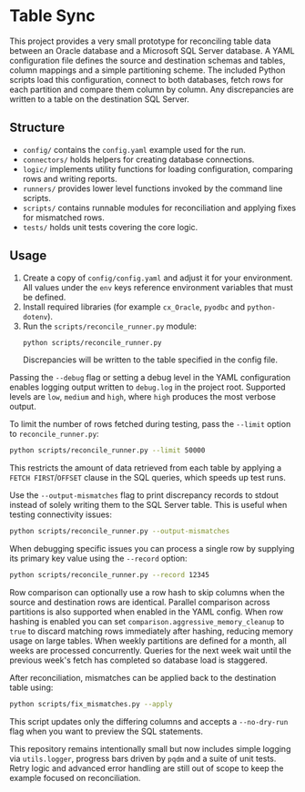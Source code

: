 # Table Sync

This project provides a very small prototype for reconciling table data
between an Oracle database and a Microsoft SQL Server database. A YAML
configuration file defines the source and destination schemas and tables,
column mappings and a simple partitioning scheme. The included Python scripts
load this configuration, connect to both databases, fetch rows for each
partition and compare them column by column. Any discrepancies are
written to a table on the destination SQL Server.

## Structure

- `config/` contains the `config.yaml` example used for the run.
- `connectors/` holds helpers for creating database connections.
- `logic/` implements utility functions for loading configuration,
  comparing rows and writing reports.
- `runners/` provides lower level functions invoked by the command line
  scripts.
- `scripts/` contains runnable modules for reconciliation and applying
  fixes for mismatched rows.
- `tests/` holds unit tests covering the core logic.

## Usage

1. Create a copy of `config/config.yaml` and adjust it for your
   environment. All values under the `env` keys reference environment
   variables that must be defined.
2. Install required libraries (for example `cx_Oracle`, `pyodbc` and
   `python-dotenv`).
3. Run the `scripts/reconcile_runner.py` module:
   ```bash
   python scripts/reconcile_runner.py
   ```
   Discrepancies will be written to the table specified in the config
   file.

Passing the `--debug` flag or setting a debug level in the YAML
configuration enables logging output written to `debug.log` in the project
root. Supported levels are `low`, `medium` and `high`, where `high` produces
the most verbose output.

To limit the number of rows fetched during testing, pass the `--limit`
option to `reconcile_runner.py`:

```bash
python scripts/reconcile_runner.py --limit 50000
```
This restricts the amount of data retrieved from each table by applying a
`FETCH FIRST`/`OFFSET` clause in the SQL queries, which speeds up test runs.

Use the `--output-mismatches` flag to print discrepancy records to stdout instead
of solely writing them to the SQL Server table. This is useful when testing
connectivity issues:

```bash
python scripts/reconcile_runner.py --output-mismatches
```

When debugging specific issues you can process a single row by supplying its
primary key value using the `--record` option:

```bash
python scripts/reconcile_runner.py --record 12345
```

Row comparison can optionally use a row hash to skip columns when the
source and destination rows are identical. Parallel comparison across
partitions is also supported when enabled in the YAML config.
When row hashing is enabled you can set ``comparison.aggressive_memory_cleanup``
to ``true`` to discard matching rows immediately after hashing, reducing memory
usage on large tables.
When weekly partitions are defined for a month, all weeks are processed
concurrently. Queries for the next week wait until the previous week's
fetch has completed so database load is staggered.

After reconciliation, mismatches can be applied back to the destination
table using:

```bash
python scripts/fix_mismatches.py --apply
```
This script updates only the differing columns and accepts a `--no-dry-run`
flag when you want to preview the SQL statements.

This repository remains intentionally small but now includes simple
logging via `utils.logger`, progress bars driven by `pqdm` and a suite of unit tests.
Retry logic and advanced error handling are still out of scope to keep
the example focused on reconciliation.

